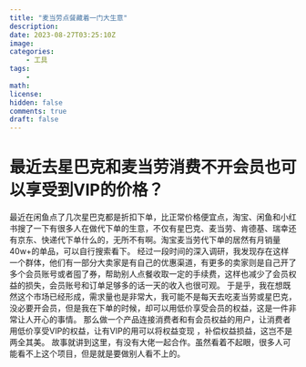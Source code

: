 ```yaml
---
title: "麦当劳点餐藏着一门大生意"
description: 
date: 2023-08-27T03:25:10Z
image: 
categories:
    - 工具
tags:
    - 
math: 
license: 
hidden: false
comments: true
draft: false
---
```


# 最近去星巴克和麦当劳消费不开会员也可以享受到VIP的价格？

最近在闲鱼点了几次星巴克都是折扣下单，比正常价格便宜点，淘宝、闲鱼和小红书搜了一下有很多人在做代下单的生意，不仅有星巴克、麦当劳、肯德基、瑞幸还有京东、快递代下单什么的，无所不有啊。淘宝麦当劳代下单的居然有月销量40w+的单品，可以自行搜索看下。
经过一段时间的深入调研，我发现存在这样一个群体，他们有一部分大卖家是有自己的优惠渠道，有更多的卖家则是自己开了多个会员账号或者囤了券，帮助别人点餐收取一定的手续费，这样也减少了会员权益的损失，会员账号和订单足够多的话一天的收入也很可观。
于是乎，我在想既然这个市场已经形成，需求量也是非常大，我可能不是每天去吃麦当劳或星巴克，没必要开会员，但是我在下单的时候，却可以用低价享受会员的权益，这是一件非常让人开心的事情。
那么做一个产品连接消费者和有会员权益的用户，让消费者用低价享受VIP的权益，让有VIP的用可以将权益变现
，补偿权益损益，这岂不是两全其美。
故事就讲到这里，有没有大佬一起合作。虽然看着不起眼，很多人可能看不上这个项目，但是就是要做别人看不上的。
